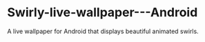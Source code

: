 # Swirly-live-wallpaper---Android
A live wallpaper for Android that displays beautiful animated swirls.
